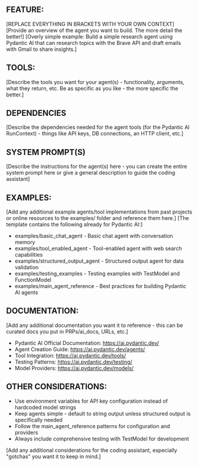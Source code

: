## FEATURE:

[REPLACE EVERYTHING IN BRACKETS WITH YOUR OWN CONTEXT]
[Provide an overview of the agent you want to build. The more detail the better!]
[Overly simple example: Build a simple research agent using Pydantic AI that can research topics with the Brave API and draft emails with Gmail to share insights.]

## TOOLS:

[Describe the tools you want for your agent(s) - functionality, arguments, what they return, etc. Be as specific as you like - the more specific the better.]

## DEPENDENCIES

[Describe the dependencies needed for the agent tools (for the Pydantic AI RunContext) - things like API keys, DB connections, an HTTP client, etc.]

## SYSTEM PROMPT(S)

[Describe the instructions for the agent(s) here - you can create the entire system prompt here or give a general description to guide the coding assistant]

## EXAMPLES:

[Add any additional example agents/tool implementations from past projects or online resources to the examples/ folder and reference them here.]
[The template contains the following already for Pydantic AI:]

- examples/basic_chat_agent - Basic chat agent with conversation memory
- examples/tool_enabled_agent - Tool-enabled agent with web search capabilities
- examples/structured_output_agent - Structured output agent for data validation
- examples/testing_examples - Testing examples with TestModel and FunctionModel
- examples/main_agent_reference - Best practices for building Pydantic AI agents

## DOCUMENTATION:

[Add any additional documentation you want it to reference - this can be curated docs you put in PRPs/ai_docs, URLs, etc.]

- Pydantic AI Official Documentation: https://ai.pydantic.dev/
- Agent Creation Guide: https://ai.pydantic.dev/agents/
- Tool Integration: https://ai.pydantic.dev/tools/
- Testing Patterns: https://ai.pydantic.dev/testing/
- Model Providers: https://ai.pydantic.dev/models/

## OTHER CONSIDERATIONS:

- Use environment variables for API key configuration instead of hardcoded model strings
- Keep agents simple - default to string output unless structured output is specifically needed
- Follow the main_agent_reference patterns for configuration and providers
- Always include comprehensive testing with TestModel for development

[Add any additional considerations for the coding assistant, especially "gotchas" you want it to keep in mind.]